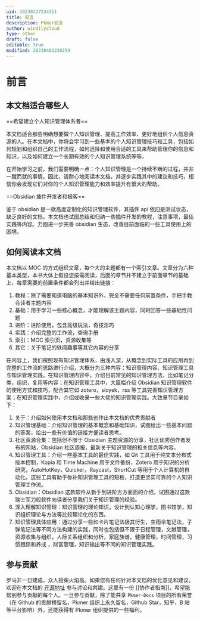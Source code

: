 ```yaml
---
uid: 20230327224351
title: 前言
description: Pkmer前言
author: windilycloud
type: other
draft: false
editable: true
modified: 20230401230259
---
```


# 前言

## 本文档适合哪些人

==希望建立个人知识管理体系者==

本文档适合那些明确想要做个人知识管理、提高工作效率、更好地组织个人信息资源的人。在本文档中，你将会学习到一些基本的个人知识管理技巧和工具，包括如何规划和组织自己的工作流程，如何选择和使用合适的工具来帮助管理你的信息和知识，以及如何建立一个长期有效的个人知识管理系统等等。

在开始学习之前，我们需要明确一点：个人知识管理是一个持续不断的过程，并非一蹴而就的事情。因此，请耐心地阅读本文档，并逐步实践其中的建议和技巧，相信你会发现它们对你的个人知识管理能力和效率提升有很大的帮助。

==Obsidian 插件开发者和极客==

鉴于 obsidian 是一款高度定制化的知识管理软件，其插件 api 依旧是测试状态，缺乏良好的文档。本文档也试图总结和归纳一些插件开发的教程，注意事项，最佳实践等内容。力图进一步完善 obsidian 生态，改善目前面临的一些工具使用上的困境。

## 如何阅读本文档

本文档以 MOC 的方式组织文章，每个大的主题都有一个索引文章。文章分为六种基本类型，本书大体上假设您按需阅读，后面的章节并不建立于前面章节的基础上，每章需要的前置条件都会列出并给出链接：

1. 教程：除了需要知道电脑的基本知识外，完全不需要任何前置条件，手把手教会读者主题内容
2. 基础：用于学习一些核心概念，才能理解该主题内容，同时回答一些基础性问题
3. 进阶：进阶使用，包含高级玩法，奇技淫巧
4. 实践：介绍完整的工作流，查询手册
5. 索引：MOC 索引页，资源收集等
6. 其它：关于笔记的轶闻趣事等其它内容的分享

在内容上，我们按照现有知识管理体系，由浅入深，从概念到实际工具的应用再到完整的工作流的思路进行介绍，大概分为三种内容：知识管理内容、知识管理工具与知识管理实践。在知识管理内容中，介绍目前常见的知识管理方法，比如笔记分类，组织，复用等内容；在知识管理工具中，大篇幅介绍 Obsidian 知识管理软件的使用方式和技巧，配合其它如 zotero，sioyek，rss 等工具完善知识管理方案；在知识管理实践中，介绍或收录一些大佬的知识管理实践。大致章节目录如下：

1. 关于：介绍如何使用本文档和那些创作出本文档的优秀贡献者
2. 知识管理基础：介绍知识管理的基本概念和基础知识，试图给出一些基本问题的答案，给出一些有价值的链接方便读者思考。
3. 社区资源合集：包括但不限于 Obsidian 主题资源的分享，社区优秀创作者发布的网站，Obsidian 社区周报，最新关于知识管理的相关信息等内容。
4. 知识管理工具：介绍一些基本工具的最佳实践，如 Git 工具用于纯文本分布式版本控制，Kopia 和 Time Machine 用于文件备份，Zotero 用于知识的分析研究，AutoHotKey，Quicker，Raycast，ShortCut 等用于个人计算机的自动化。这些工具有助于弥补知识管理工具的短板，打造更坚实可靠的个人知识管理工作流。
5. Obsidian：Obsidian 这款软件从新手到进阶方方面面的介绍，试图通过这款瑞士军刀般软件向读者分享我们关于知识管理的经验。
6. 深入理解知识管理：知识管理的理论知识，设计到认知心理学，图书馆学，知识组织理论与方法等比较理论化的东西。
7. 知识管理具体应用：通过分享一些如卡片笔记法极其衍生，空雨伞笔记法，子弹笔记法等不同方法构建的实践，同时也包括但不限于日程管理，文献管理，资源收集与组织，人际关系组织和分析，家庭族谱，健康管理，时间管理，习惯跟踪和养成 ，财富管理，知识输出等不同的知识管理实践。

## 参与贡献

罗马非一日建成，众人拾柴火焰高。如果您有任何针对本文档的优化意见和建议，欢迎在本文档的 [开源地址](https://github.com/PKM-er/Pkmer-Docs) 参与讨论和共建。这里有一份 [[协作者指南]]，希望能帮到参与贡献的每个人。一旦参与贡献，除了能共享 `Pkmer-Docs` 项目的所有荣誉（在 Github 的贡献榜留名，Pkmer 组织上永久留名，Github Star，知乎，B 站等平台影响）外，还能获得有 Pkmer 组织提供的一些福利。